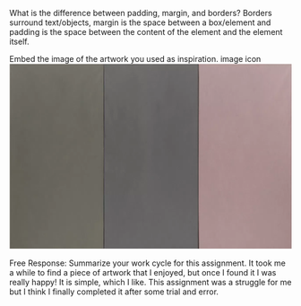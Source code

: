 What is the difference between padding, margin, and borders?
Borders surround text/objects, margin is the space between a box/element and padding is the space between the content of the element and the element itself.

Embed the image of the artwork you used as inspiration. image icon
<img src="./images/art.png" alt="art" >

Free Response: Summarize your work cycle for this assignment.
It took me a while to find a piece of artwork that I enjoyed, but once I found it I was really happy! It is simple, which I like. This assignment was a struggle for me but I think I finally completed it after some trial and error.

